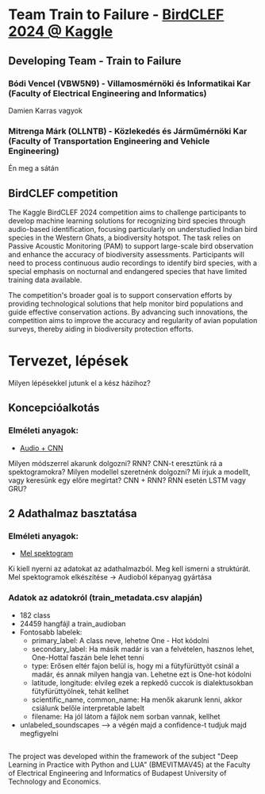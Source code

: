 # Team Train to Failure - [BirdCLEF 2024 @ Kaggle](https://www.kaggle.com/competitions/birdclef-2024)

## Developing Team - Train to Failure

### Bódi Vencel (VBW5N9) - Villamosmérnöki és Informatikai Kar (Faculty of Electrical Engineering and Informatics)
Damien Karras vagyok


### Mitrenga Márk (OLLNTB) - Közlekedés és Járműmérnöki Kar (Faculty of Transportation Engineering and Vehicle Engineering)
Én meg a sátán


## BirdCLEF competition

The Kaggle BirdCLEF 2024 competition aims to challenge participants to develop machine learning solutions for recognizing bird species through audio-based identification, focusing particularly on understudied Indian bird species in the Western Ghats, a biodiversity hotspot. The task relies on Passive Acoustic Monitoring (PAM) to support large-scale bird observation and enhance the accuracy of biodiversity assessments. Participants will need to process continuous audio recordings to identify bird species, with a special emphasis on nocturnal and endangered species that have limited training data available.

The competition's broader goal is to support conservation efforts by providing technological solutions that help monitor bird populations and guide effective conservation actions. By advancing such innovations, the competition aims to improve the accuracy and regularity of avian population surveys, thereby aiding in biodiversity protection efforts.



# Tervezet, lépések
Milyen lépésekkel jutunk el a kész házihoz?
## Koncepcióalkotás
### Elméleti anyagok:
 - [Audio + CNN](https://www.analyticsvidhya.com/blog/2021/06/how-to-detect-covid19-cough-from-mel-spectrogram-using-convolutional-neural-network/)

Milyen módszerrel akarunk dolgozni? RNN? CNN-t eresztünk rá a spektogramokra? Milyen modellel szeretnénk dolgozni? Mi írjuk a modellt, vagy keresünk egy előre megírtat? CNN + RNN? RNN esetén LSTM vagy GRU?
## 2 Adathalmaz basztatása
### Elméleti anyagok:
- [Mel spektogram](https://medium.com/analytics-vidhya/understanding-the-mel-spectrogram-fca2afa2ce53)

Ki kiell nyerni az adatokat az adathalmazból. Meg kell ismerni a struktúrát. Mel spektogramok elkészítése -> Audioból képanyag gyártása

### Adatok az adatokról (train_metadata.csv alapján)
 - 182 class
 - 24459 hangfájl a train_audioban
 - Fontosabb labelek:
    - primary_label: A class neve, lehetne One - Hot kódolni
    - secondary_label: Ha másik madár is van a felvételen, hasznos lehet, One-Hottal faszán bele lehet tenni
    - type: Erősen eltér fajon belül is, hogy mi a fütyfürüttyöt csinál a madár, és annak milyen hangja van. Lehetne ezt is One-hot kódolni
    - latitude, longitude: elvileg ezek a repkedő cuccok is dialektusokban fütyfürüttyölnek, tehát kellhet
    - scientific_name, common_name: Ha menők akarunk lenni, akkor csiálunk belőle interpretable labelt
    - filename: Ha jól látom a fájlok nem sorban vannak, kellhet
 - unlabeled_soundscapes --> a végén majd a confidence-t tudjuk majd megfigyelni



##

The project was developed within the framework of the subject "Deep Learning in Practice with Python and LUA" (BMEVITMAV45) at the Faculty of Electrical Engineering and Informatics of Budapest University of Technology and Economics.